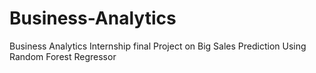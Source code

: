 # Business-Analytics
Business Analytics Internship final Project on Big Sales Prediction Using Random Forest Regressor
